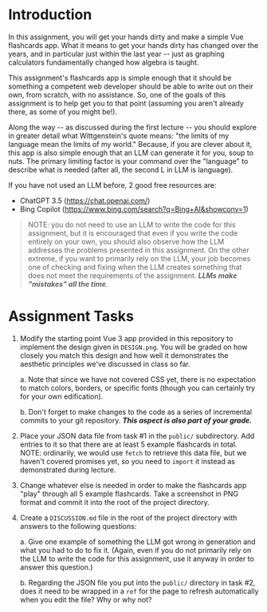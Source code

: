 # Introduction

In this assignment, you will get your hands dirty and make a simple Vue flashcards app. What it means to get your hands dirty has changed over the years, and in particular just within the last year -- just as graphing calculators fundamentally changed how algebra is taught.

This assignment's flashcards app is simple enough that it should be something a competent web developer should be able to write out on their own, from scratch, with no assistance. So, one of the goals of this assignment is to help get you to that point (assuming you aren't already there, as some of you might be!). 

Along the way -- as discussed during the first lecture -- you should explore in greater detail what Wittgenstein's quote means: "the limits of my language mean the limits of my world." Because, if you are clever about it, this app is also simple enough that an LLM can generate it for you, soup to nuts. The primary limiting factor is your command over the "language" to describe what is needed (after all, the second L in LLM is language).

If you have not used an LLM before, 2 good free resources are:

* ChatGPT 3.5 (https://chat.openai.com/)
* Bing Copilot (https://www.bing.com/search?q=Bing+AI&showconv=1)

> NOTE: you do not need to use an LLM to write the code for this assignment, but it is encouraged that even if you write the code entirely on your own, you should also observe how the LLM addresses the problems presented in this assignment. On the other extreme, if you want to primarily rely on the LLM, your job becomes one of checking and fixing when the LLM creates something that does not meet the requirements of the assignment. ***LLMs make "mistakes" all the time***.

# Assignment Tasks

1. Modify the starting point Vue 3 app provided in this repository to implement the design given in `DESIGN.png`. You will be graded on how closely you match this design and how well it demonstrates the aesthetic principles we've discussed in class so far. 

	a. Note that since we have not covered CSS yet, there is no expectation to match colors, borders, or specific fonts (though you can certainly try for your own edification). 

	b. Don't forget to make changes to the code as a series of incremental commits to your git repository. ***This aspect is also part of your grade.***

2. Place your JSON data file from task #1 in the `public/` subdirectory. Add entries to it so that there are at least 5 example flashcards in total. NOTE: ordinarily, we would use `fetch` to retrieve this data file, but we haven't covered promises yet, so you need to `import` it instead as demonstrated during lecture.

3. Change whatever else is needed in order to make the flashcards app "play" through all 5 example flashcards. Take a screenshot in PNG format and commit it into the root of the project directory.

4. Create a `DISCUSSION.md` file in the root of the project directory with answers to the following questions:

	a. Give one example of something the LLM got wrong in generation and what you had to do to fix it. (Again, even if you do not primarily rely on the LLM to write the code for this assignment, use it anyway in order to answer this question.)

	b. Regarding the JSON file you put into the `public/` directory in task #2, does it need to be wrapped in a `ref` for the page to refresh automatically when you edit the file? Why or why not?

